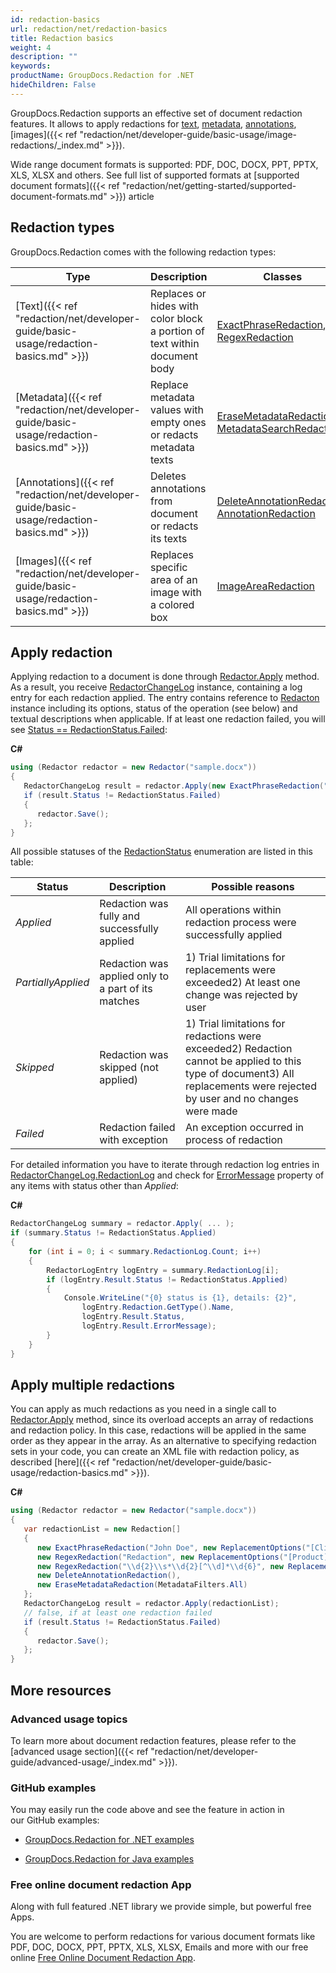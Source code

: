 ```yaml
---
id: redaction-basics
url: redaction/net/redaction-basics
title: Redaction basics
weight: 4
description: ""
keywords: 
productName: GroupDocs.Redaction for .NET
hideChildren: False
---
```

GroupDocs.Redaction supports an effective set of document redaction features. It allows to apply redactions for [text](Text%2Bredactions.html), [metadata](Metadata%2Bredactions.html), [annotations](Annotation%2Bredactions.html), [images]({{< ref "redaction/net/developer-guide/basic-usage/image-redactions/_index.md" >}}).

Wide range document formats is supported: PDF, DOC, DOCX, PPT, PPTX, XLS, XLSX and others. See full list of supported formats at [supported document formats]({{< ref "redaction/net/getting-started/supported-document-formats.md" >}}) article

## Redaction types

GroupDocs.Redaction comes with the following redaction types:

| Type | Description | Classes |
| --- | --- | --- |
| [Text]({{< ref "redaction/net/developer-guide/basic-usage/redaction-basics.md" >}}) | Replaces or hides with color block a portion of text within document body | [ExactPhraseRedaction](https://apireference.groupdocs.com/net/redaction/groupdocs.redaction.redactions/exactphraseredaction), [RegexRedaction](https://apireference.groupdocs.com/net/redaction/groupdocs.redaction.redactions/regexredaction) |
| [Metadata]({{< ref "redaction/net/developer-guide/basic-usage/redaction-basics.md" >}}) | Replace metadata values with empty ones or redacts metadata texts | [EraseMetadataRedaction](https://apireference.groupdocs.com/net/redaction/groupdocs.redaction.redactions/erasemetadataredaction), [MetadataSearchRedaction](https://apireference.groupdocs.com/net/redaction/groupdocs.redaction.redactions/metadatasearchredaction) |
| [Annotations]({{< ref "redaction/net/developer-guide/basic-usage/redaction-basics.md" >}}) | Deletes annotations from document or redacts its texts | [DeleteAnnotationRedaction](https://apireference.groupdocs.com/net/redaction/groupdocs.redaction.redactions/deleteannotationredaction), [AnnotationRedaction](https://apireference.groupdocs.com/net/redaction/groupdocs.redaction.redactions/annotationredaction) |
| [Images]({{< ref "redaction/net/developer-guide/basic-usage/redaction-basics.md" >}}) | Replaces specific area of an image with a colored box | [ImageAreaRedaction](https://apireference.groupdocs.com/net/redaction/groupdocs.redaction.redactions/imagearearedaction) |

## Apply redaction

Applying redaction to a document is done through [Redactor.Apply](https://apireference.groupdocs.com/net/redaction/groupdocs.redaction.redactor/apply/methods/1) method. As a result, you receive [RedactorChangeLog](https://apireference.groupdocs.com/net/redaction/groupdocs.redaction/redactorchangelog) instance, containing a log entry for each redaction applied. The entry contains reference to [Redacton](https://apireference.groupdocs.com/net/redaction/groupdocs.redaction/redaction) instance including its options, status of the operation (see below) and textual descriptions when applicable. If at least one redaction failed, you will see [Status == RedactionStatus.Failed](https://apireference.groupdocs.com/net/redaction/groupdocs.redaction/redactionstatus):

**C#**

```csharp
using (Redactor redactor = new Redactor("sample.docx"))
{
   RedactorChangeLog result = redactor.Apply(new ExactPhraseRedaction("John Doe", new ReplacementOptions("[personal]")));
   if (result.Status != RedactionStatus.Failed)
   {
      redactor.Save();
   };
}
```

All possible statuses of the [RedactionStatus](https://apireference.groupdocs.com/net/redaction/groupdocs.redaction/redactionstatus) enumeration are listed in this table:

| Status | Description | Possible reasons |
| --- | --- | --- |
| *Applied* | Redaction was fully and successfully applied | All operations within redaction process were successfully applied |
| *PartiallyApplied* | Redaction was applied only to a part of its matches | 1) Trial limitations for replacements were exceeded2) At least one change was rejected by user |
| *Skipped* | Redaction was skipped (not applied) | 1) Trial limitations for redactions were exceeded2) Redaction cannot be applied to this type of document3) All replacements were rejected by user and no changes were made |
| *Failed* | Redaction failed with exception | An exception occurred in process of redaction |

For detailed information you have to iterate through redaction log entries in [RedactorChangeLog.RedactionLog](https://apireference.groupdocs.com/net/redaction/groupdocs.redaction/redactorchangelog/properties/redactionlog) and check for [ErrorMessage](https://apireference.groupdocs.com/net/redaction/groupdocs.redaction/redactionresult/properties/errormessage) property of any items with status other than *Applied*:

**C#**

```csharp
RedactorChangeLog summary = redactor.Apply( ... );
if (summary.Status != RedactionStatus.Applied)
{
	for (int i = 0; i < summary.RedactionLog.Count; i++)
	{
		RedactorLogEntry logEntry = summary.RedactionLog[i];
    	if (logEntry.Result.Status != RedactionStatus.Applied)
        {
			Console.WriteLine("{0} status is {1}, details: {2}", 
				logEntry.Redaction.GetType().Name, 
				logEntry.Result.Status, 
				logEntry.Result.ErrorMessage);
		}
	}
}
```

## Apply multiple redactions

You can apply as much redactions as you need in a single call to [Redactor.Apply](https://apireference.groupdocs.com/net/redaction/groupdocs.redaction.redactor/apply/methods/1) method, since its overload accepts an array of redactions and redaction policy. In this case, redactions will be applied in the same order as they appear in the array. As an alternative to specifying redaction sets in your code, you can create an XML file with redaction policy, as described [here]({{< ref "redaction/net/developer-guide/basic-usage/redaction-basics.md" >}}).

**C#**

```csharp
using (Redactor redactor = new Redactor("sample.docx"))
{
   var redactionList = new Redaction[] 
   {
      new ExactPhraseRedaction("John Doe", new ReplacementOptions("[Client]")),
      new RegexRedaction("Redaction", new ReplacementOptions("[Product]")),
      new RegexRedaction("\\d{2}\\s*\\d{2}[^\\d]*\\d{6}", new ReplacementOptions(System.Drawing.Color.Blue)),
      new DeleteAnnotationRedaction(),
      new EraseMetadataRedaction(MetadataFilters.All)
   }; 
   RedactorChangeLog result = redactor.Apply(redactionList);
   // false, if at least one redaction failed
   if (result.Status != RedactionStatus.Failed)
   {
      redactor.Save();
   };
}
```

## More resources

### Advanced usage topics

To learn more about document redaction features, please refer to the [advanced usage section]({{< ref "redaction/net/developer-guide/advanced-usage/_index.md" >}}).

### GitHub examples

You may easily run the code above and see the feature in action in our GitHub examples:

*   [GroupDocs.Redaction for .NET examples](https://github.com/groupdocs-redaction/GroupDocs.Redaction-for-.NET)
    
*   [GroupDocs.Redaction for Java examples](https://github.com/groupdocs-redaction/GroupDocs.Redaction-for-Java)
    

### Free online document redaction App

Along with full featured .NET library we provide simple, but powerful free Apps.

You are welcome to perform redactions for various document formats like PDF, DOC, DOCX, PPT, PPTX, XLS, XLSX, Emails and more with our free online [Free Online Document Redaction App](https://products.groupdocs.app/redaction).
